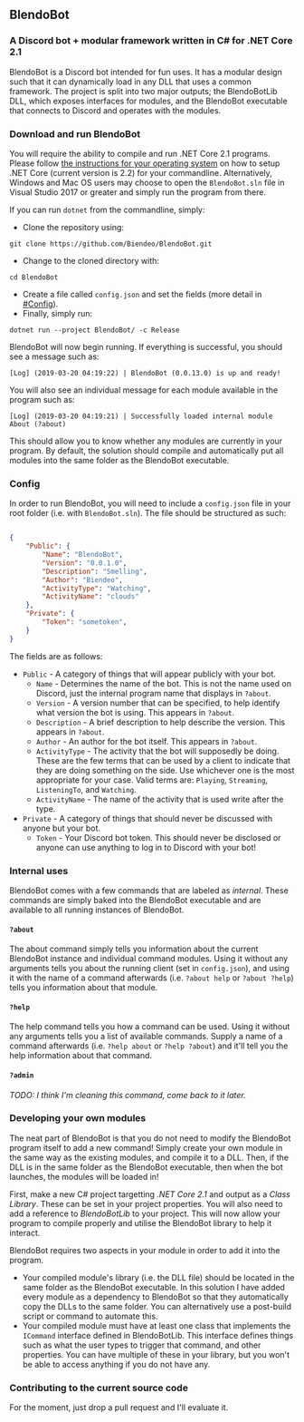 ## BlendoBot
### A Discord bot + modular framework written in C# for .NET Core 2.1

BlendoBot is a Discord bot intended for fun uses. It has a modular design such that it can dynamically load in any DLL that uses a common framework. The project is split into two major outputs; the BlendoBotLib DLL, which exposes interfaces for modules, and the BlendoBot executable that connects to Discord and operates with the modules.

### Download and run BlendoBot

You will require the ability to compile and run .NET Core 2.1 programs. Please follow [the instructions for your operating system](https://dotnet.microsoft.com/download/dotnet-core/2.2) on how to setup .NET Core (current version is 2.2) for your commandline. Alternatively, Windows and Mac OS users may choose to open the `BlendoBot.sln` file in Visual Studio 2017 or greater and simply run the program from there.

If you can run `dotnet` from the commandline, simply:
- Clone the repository using:
```
git clone https://github.com/Biendeo/BlendoBot.git
```
- Change to the cloned directory with:
```
cd BlendoBot
```
- Create a file called `config.json` and set the fields (more detail in [#Config](###Config)).
- Finally, simply run:
```
dotnet run --project BlendoBot/ -c Release
```

BlendoBot will now begin running. If everything is successful, you should see a message such as:
```
[Log] (2019-03-20 04:19:22) | BlendoBot (0.0.13.0) is up and ready!
```
You will also see an individual message for each module available in the program such as:
```
[Log] (2019-03-20 04:19:21) | Successfully loaded internal module About (?about)
```

This should allow you to know whether any modules are currently in your program. By default, the solution should compile and automatically put all modules into the same folder as the BlendoBot executable.

### Config

In order to run BlendoBot, you will need to include a `config.json` file in your root folder (i.e. with `BlendoBot.sln`). The file should be structured as such:

```json

{
	"Public": {
		"Name": "BlendoBot",
		"Version": "0.0.1.0",
		"Description": "Smelling",
		"Author": "Biendeo",
		"ActivityType": "Watching",
		"ActivityName": "clouds"
	},
	"Private": {
		"Token": "sometoken",
	}
}
```

The fields are as follows:

- `Public` - A category of things that will appear publicly with your bot.
  - `Name` - Determines the name of the bot. This is not the name used on Discord, just the internal program name that displays in `?about`.
  - `Version` - A version number that can be specified, to help identify what version the bot is using. This appears in `?about`.
  - `Description` - A brief description to help describe the version. This appears in `?about`.
  - `Author` - An author for the bot itself. This appears in `?about`.
  - `ActivityType` - The activity that the bot will supposedly be doing. These are the few terms that can be used by a client to indicate that they are doing something on the side. Use whichever one is the most appropriate for your case. Valid terms are: `Playing`, `Streaming`, `ListeningTo`, and `Watching`.
  - `ActivityName` - The name of the activity that is used write after the type.
- `Private` - A category of things that should never be discussed with anyone but your bot.
  - `Token` - Your Discord bot token. This should never be disclosed or anyone can use anything to log in to Discord with your bot!

### Internal uses

BlendoBot comes with a few commands that are labeled as *internal*. These commands are simply baked into the BlendoBot executable and are available to all running instances of BlendoBot.

#### `?about`

The about command simply tells you information about the current BlendoBot instance and individual command modules. Using it without any arguments tells you about the running client (set in `config.json`), and using it with the name of a command afterwards (i.e. `?about help` or `?about ?help`) tells you information about that module.

#### `?help`

The help command tells you how a command can be used. Using it without any arguments tells you a list of available commands. Supply a name of a command afterwards (i.e. `?help about` or `?help ?about`) and it'll tell you the help information about that command.

#### `?admin`

*TODO: I think I'm cleaning this command, come back to it later.*

### Developing your own modules

The neat part of BlendoBot is that you do not need to modify the BlendoBot program itself to add a new command! Simply create your own module in the same way as the existing modules, and compile it to a DLL. Then, if the DLL is in the same folder as the BlendoBot executable, then when the bot launches, the modules will be loaded in!

First, make a new C# project targetting *.NET Core 2.1* and output as a *Class Library*. These can be set in your project properties. You will also need to add a reference to *BlendoBotLib* to your project. This will now allow your program to compile properly and utilise the BlendoBot library to help it interact.

BlendoBot requires two aspects in your module in order to add it into the program.
- Your compiled module's library (i.e. the DLL file) should be located in the same folder as the BlendoBot executable. In this solution I have added every module as a dependency to BlendoBot so that they automatically copy the DLLs to the same folder. You can alternatively use a post-build script or command to automate this.
- Your compiled module must have at least one class that implements the `ICommand` interface defined in BlendoBotLib. This interface defines things such as what the user types to trigger that command, and other properties. You can have multiple of these in your library, but you won't be able to access anything if you do not have any.

### Contributing to the current source code

For the moment, just drop a pull request and I'll evaluate it.